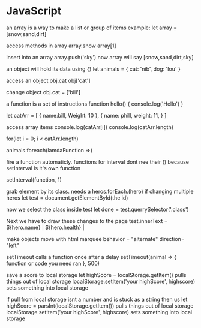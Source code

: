 # JavaScript

an array is a way to make a list or group of items
example:
let array = [snow,sand,dirt]

access methods in array
array.snow
array[1]

insert into an array
array.push('sky')
now array will say [snow,sand,dirt,sky]



an object will hold its data using {}
let animals = {
    cat: 'nib',
    dog: 'lou'
}

access an object
obj.cat
obj['cat']

change object
obj.cat = ['bill']



a function is a set of instructions
function hello() {
    console.log('Hello')
}


let catArr = [
    {
        name:bill,
        Weight: 10
    },
    {
        name: phill,
        weight: 11,
    }
]

access array items
console.log(catArr[i])
console.log(catArr.length)

for(let i = 0; i < catArr.length)

animals.foreach(lamdaFunction =>)

fire a function automaticly. functions for interval dont nee their () because setInterval is it's own function

setInterval(function, 1)

grab element by its class. needs a heros.forEach.(hero) if changing multiple heros
let test = document.getElementById(the id)

now we select the class inside test
let done = test.querrySelector('.class')

Next we have to draw these changes to the page
test.innerText = ${hero.name} | ${hero.health} | 

make objects move with html
marquee behavior = "alternate" direction= "left"

setTimeout calls a function once after a delay
setTimeout(animal => {
    function or code you need ran
}, 500)

save a score to local storage
let highScore = localStorage.getItem() pulls things out of local storage
localStorage.setItem('your highScore', highscore) sets something into local storage

if pull from local storage isnt a number and is stuck as a string then us
let highScore = parsInt(localStorage.getItem()) pulls things out of local storage
localStorage.setItem('your highScore', highscore) sets something into local storage

